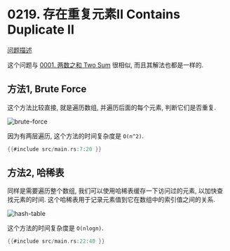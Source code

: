 # 0219. 存在重复元素II Contains Duplicate II

[问题描述](../problems/0219.contains-duplicate-ii/content.html)

这个问题与 [0001. 两数之和 Two Sum](../0001.two-sum/index.md) 很相似,
而且其解法也都是一样的.

## 方法1, Brute Force

这个方法比较直接, 就是遍历数组, 并遍历后面的每个元素, 判断它们是否重复.

![brute-force](assets/brute-force.svg)

因为有两层遍历, 这个方法的时间复杂度是 `O(n^2)`.

```rust
{{#include src/main.rs:7:20 }}
```

## 方法2, 哈稀表

同样是需要遍历整个数组, 我们可以使用哈稀表缓存一下访问过的元素, 以加快查找元素的时间.
这个哈稀表用于记录元素值到它在数组中的索引值之间的关系.

![hash-table](assets/hash-table.svg)

这个方法的时间复杂度是 `O(nlogn)`.

```rust
{{#include src/main.rs:22:40 }}
```